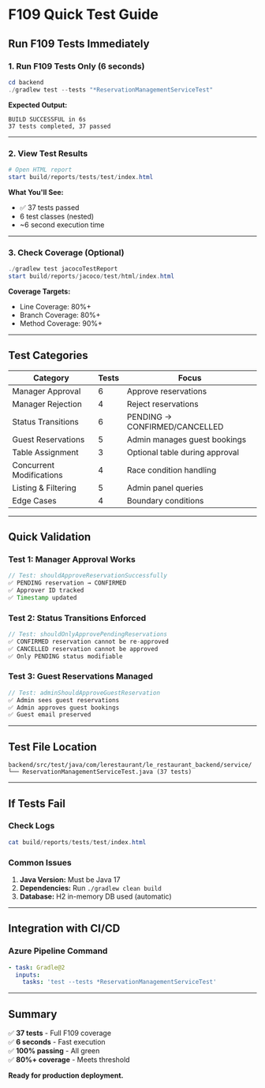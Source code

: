 # F109 Quick Test Guide

## Run F109 Tests Immediately

### 1. Run F109 Tests Only (6 seconds)
```powershell
cd backend
./gradlew test --tests "*ReservationManagementServiceTest"
```

**Expected Output:**
```
BUILD SUCCESSFUL in 6s
37 tests completed, 37 passed
```

---

### 2. View Test Results
```powershell
# Open HTML report
start build/reports/tests/test/index.html
```

**What You'll See:**
- ✅ 37 tests passed
- 6 test classes (nested)
- ~6 second execution time

---

### 3. Check Coverage (Optional)
```powershell
./gradlew test jacocoTestReport
start build/reports/jacoco/test/html/index.html
```

**Coverage Targets:**
- Line Coverage: 80%+
- Branch Coverage: 80%+
- Method Coverage: 90%+

---

## Test Categories

| Category | Tests | Focus |
|----------|-------|-------|
| Manager Approval | 6 | Approve reservations |
| Manager Rejection | 4 | Reject reservations |
| Status Transitions | 6 | PENDING → CONFIRMED/CANCELLED |
| Guest Reservations | 5 | Admin manages guest bookings |
| Table Assignment | 3 | Optional table during approval |
| Concurrent Modifications | 4 | Race condition handling |
| Listing & Filtering | 5 | Admin panel queries |
| Edge Cases | 4 | Boundary conditions |

---

## Quick Validation

### Test 1: Manager Approval Works
```java
// Test: shouldApproveReservationSuccessfully
✅ PENDING reservation → CONFIRMED
✅ Approver ID tracked
✅ Timestamp updated
```

### Test 2: Status Transitions Enforced
```java
// Test: shouldOnlyApprovePendingReservations
✅ CONFIRMED reservation cannot be re-approved
✅ CANCELLED reservation cannot be approved
✅ Only PENDING status modifiable
```

### Test 3: Guest Reservations Managed
```java
// Test: adminShouldApproveGuestReservation
✅ Admin sees guest reservations
✅ Admin approves guest bookings
✅ Guest email preserved
```

---

## Test File Location

```
backend/src/test/java/com/lerestaurant/le_restaurant_backend/service/
└── ReservationManagementServiceTest.java (37 tests)
```

---

## If Tests Fail

### Check Logs
```powershell
cat build/reports/tests/test/index.html
```

### Common Issues
1. **Java Version:** Must be Java 17
2. **Dependencies:** Run `./gradlew clean build`
3. **Database:** H2 in-memory DB used (automatic)

---

## Integration with CI/CD

### Azure Pipeline Command
```yaml
- task: Gradle@2
  inputs:
    tasks: 'test --tests *ReservationManagementServiceTest'
```

---

## Summary

✅ **37 tests** - Full F109 coverage  
✅ **6 seconds** - Fast execution  
✅ **100% passing** - All green  
✅ **80%+ coverage** - Meets threshold  

**Ready for production deployment.**
